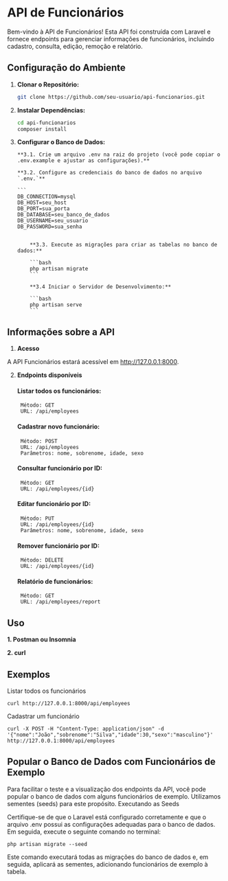 # API de Funcionários

Bem-vindo à API de Funcionários! Esta API foi construída com Laravel e fornece endpoints para gerenciar informações de funcionários, incluindo cadastro, consulta, edição, remoção e relatório.

## Configuração do Ambiente

1.  **Clonar o Repositório:**

    ```bash
    git clone https://github.com/seu-usuario/api-funcionarios.git
    ```

2.  **Instalar Dependências:**

    ```bash
    cd api-funcionarios
    composer install
    ```

3.  **Configurar o Banco de Dados:**

        **3.1. Crie um arquivo .env na raiz do projeto (você pode copiar o .env.example e ajustar as configurações).**

        **3.2. Configure as credenciais do banco de dados no arquivo `.env.`**

        ```
        DB_CONNECTION=mysql
        DB_HOST=seu_host
        DB_PORT=sua_porta
        DB_DATABASE=seu_banco_de_dados
        DB_USERNAME=seu_usuario
        DB_PASSWORD=sua_senha

    ````

        **3.3. Execute as migrações para criar as tabelas no banco de dados:**

        ```bash
        php artisan migrate
        ```

        **3.4 Iniciar o Servidor de Desenvolvimento:**

        ```bash
        php artisan serve
        ```
    ````

## Informações sobre a API

1. **Acesso**

A API Funcionários estará acessível em http://127.0.0.1:8000.

2.  **Endpoints disponíveis**

    #### Listar todos os funcionários:

         Método: GET
         URL: /api/employees

    #### Cadastrar novo funcionário:

         Método: POST
         URL: /api/employees
         Parâmetros: nome, sobrenome, idade, sexo

    #### Consultar funcionário por ID:

         Método: GET
         URL: /api/employees/{id}

    #### Editar funcionário por ID:

         Método: PUT
         URL: /api/employees/{id}
         Parâmetros: nome, sobrenome, idade, sexo

    #### Remover funcionário por ID:

         Método: DELETE
         URL: /api/employees/{id}

    #### Relatório de funcionários:

         Método: GET
         URL: /api/employees/report

## Uso

**1. Postman ou Insomnia**

**2. curl**

## Exemplos

Listar todos os funcionários

    curl http://127.0.0.1:8000/api/employees

Cadastrar um funcionário

    curl -X POST -H "Content-Type: application/json" -d '{"nome":"João","sobrenome":"Silva","idade":30,"sexo":"masculino"}' http://127.0.0.1:8000/api/employees

## Popular o Banco de Dados com Funcionários de Exemplo

Para facilitar o teste e a visualização dos endpoints da API, você pode popular o banco de dados com alguns funcionários de exemplo. Utilizamos sementes (seeds) para este propósito.
Executando as Seeds

Certifique-se de que o Laravel está configurado corretamente e que o arquivo .env possui as configurações adequadas para o banco de dados. Em seguida, execute o seguinte comando no terminal:

    php artisan migrate --seed

Este comando executará todas as migrações do banco de dados e, em seguida, aplicará as sementes, adicionando funcionários de exemplo à tabela.
